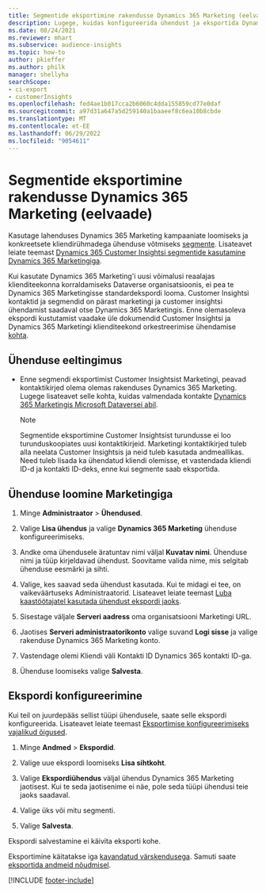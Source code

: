 ```yaml
---
title: Segmentide eksportimine rakendusse Dynamics 365 Marketing (eelvaade)
description: Lugege, kuidas konfigureerida ühendust ja eksportida Dynamics 365 Marketing.
ms.date: 08/24/2021
ms.reviewer: mhart
ms.subservice: audience-insights
ms.topic: how-to
author: pkieffer
ms.author: philk
manager: shellyha
searchScope:
- ci-export
- customerInsights
ms.openlocfilehash: fed4ae1b017cca2b6060c4dda155859cd77e0daf
ms.sourcegitcommit: a97d31a647a5d259140a1baaeef8c6ea10b8cbde
ms.translationtype: MT
ms.contentlocale: et-EE
ms.lasthandoff: 06/29/2022
ms.locfileid: "9054611"
---
```

# <a name="export-segments-to-dynamics-365-marketing-preview"></a>Segmentide eksportimine rakendusse Dynamics 365 Marketing (eelvaade)

Kasutage lahenduses Dynamics 365 Marketing kampaaniate loomiseks ja konkreetsete kliendirühmadega ühenduse võtmiseks [segmente](segments.md). Lisateavet leiate teemast [Dynamics 365 Customer Insightsi segmentide kasutamine Dynamics 365 Marketingiga](/dynamics365/marketing/customer-insights-segments).

Kui kasutate Dynamics 365 Marketing'i uusi võimalusi reaalajas klienditeekonna korraldamiseks Dataverse organisatsioonis, ei pea te Dynamics 365 Marketingisse standardekspordi looma. Customer Insightsi kontaktid ja segmendid on pärast marketingi ja customer insightsi ühendamist saadaval otse Dynamics 365 Marketingis. Enne olemasoleva ekspordi kustutamist vaadake üle dokumendid Customer Insightsi ja Dynamics 365 Marketingi klienditeekond orkestreerimise ühendamise [kohta](/dynamics365/marketing/real-time-marketing-ci-profile).

## <a name="prerequisite-for-a-connection"></a>Ühenduse eeltingimus

- Enne segmendi eksportimist Customer Insightsist Marketingi, peavad kontaktikirjed olema olemas rakenduses Dynamics 365 Marketing. Lugege lisateavet selle kohta, kuidas valmendada kontakte [Dynamics 365 Marketingis Microsoft Dataversei abil](connect-dataverse-managed-lake.md).

  > [!NOTE]
  > Segmentide eksportimine Customer Insightsist turundusse ei loo turunduskoopiates uusi kontaktikirjeid. Marketingi kontaktikirjed tuleb alla neelata Customer Insightsis ja neid tuleb kasutada andmeallikas. Need tuleb lisada ka ühendatud kliendi olemisse, et vastendada kliendi ID-d ja kontakti ID-deks, enne kui segmente saab eksportida.

## <a name="set-up-connection-to-marketing"></a>Ühenduse loomine Marketingiga

1. Minge **Administraator** > **Ühendused**.

1. Valige **Lisa ühendus** ja valige **Dynamics 365 Marketing** ühenduse konfigureerimiseks.

1. Andke oma ühendusele äratuntav nimi väljal **Kuvatav nimi**. Ühenduse nimi ja tüüp kirjeldavad ühendust. Soovitame valida nime, mis selgitab ühenduse eesmärki ja sihti.

1. Valige, kes saavad seda ühendust kasutada. Kui te midagi ei tee, on vaikeväärtuseks Administraatorid. Lisateavet leiate teemast [Luba kaastöötajatel kasutada ühendust ekspordi jaoks](connections.md#allow-contributors-to-use-a-connection-for-exports).

1. Sisestage väljale **Serveri aadress** oma organisatsiooni Marketingi URL.

1. Jaotises **Serveri administraatorikonto** valige suvand **Logi sisse** ja valige rakenduse Dynamics 365 Marketing konto.

1. Vastendage olemi Kliendi väli Kontakti ID Dynamics 365 kontakti ID-ga.

1. Ühenduse loomiseks valige **Salvesta**. 

## <a name="configure-an-export"></a>Ekspordi konfigureerimine

Kui teil on juurdepääs sellist tüüpi ühendusele, saate selle ekspordi konfigureerida. Lisateavet leiate teemast [Eksportimise konfigureerimiseks vajalikud õigused](export-destinations.md#set-up-a-new-export).

1. Minge **Andmed** > **Ekspordid**.

1. Valige uue ekspordi loomiseks **Lisa sihtkoht**.

1. Valige **Ekspordiühendus** väljal ühendus Dynamics 365 Marketing jaotisest. Kui te seda jaotisenime ei näe, pole seda tüüpi ühendusi teie jaoks saadaval.

1. Valige üks või mitu segmenti.

1. Valige **Salvesta**.

Ekspordi salvestamine ei käivita eksporti kohe.

Eksportimine käitatakse iga [kavandatud värskendusega](system.md#schedule-tab). Samuti saate [eksportida andmeid nõudmisel](export-destinations.md#run-exports-on-demand). 

[!INCLUDE [footer-include](includes/footer-banner.md)]
